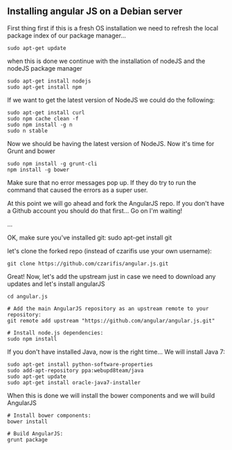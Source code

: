 ## Installing angular JS on a Debian server

First thing first if this is a fresh OS installation we need to refresh the local package index of our package manager...

	sudo apt-get update

when this is done we continue with the installation of nodeJS and the nodeJS package manager

	sudo apt-get install nodejs
    sudo apt-get install npm


If we want to get the latest version of NodeJS we could do the following:

	sudo apt-get install curl
    sudo npm cache clean -f
	sudo npm install -g n
	sudo n stable

Now we should be having the latest version of NodeJS. Now it's time for Grunt and bower

    sudo npm install -g grunt-cli
	npm install -g bower

Make sure that no error messages pop up. If they do try to run the command that caused the errors as a super user.


At this point we will go ahead and fork the AngularJS repo. If you don't have a Github account you should do that first... Go on I'm waiting!

...

OK, make sure you've installed git:
	sudo apt-get install git

let's clone the forked repo (instead of czarifis use your own username):

	git clone https://github.com/czarifis/angular.js.git
    
Great! Now, let's add the upstream just in case we need to download any updates and let's install angularJS


    cd angular.js

    # Add the main AngularJS repository as an upstream remote to your repository:
    git remote add upstream "https://github.com/angular/angular.js.git"

    # Install node.js dependencies:
    sudo npm install

If you don't have installed Java, now is the right time... We will install Java 7:

	sudo apt-get install python-software-properties
    sudo add-apt-repository ppa:webupd8team/java
    sudo apt-get update
    sudo apt-get install oracle-java7-installer




When this is done we will install the bower components and we will build AngularJS

	# Install bower components:
    bower install

    # Build AngularJS:
    grunt package




